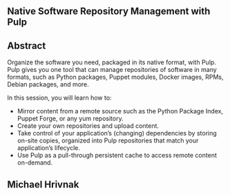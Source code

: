 ## Native Software Repository Management with Pulp


## Abstract

Organize the software you need, packaged in its native format, with Pulp. Pulp gives you one tool that can manage repositories of software in many formats, such as Python packages, Puppet modules, Docker images, RPMs, Debian packages, and more.

In this session, you will learn how to:
- Mirror content from a remote source such as the Python Package Index, Puppet Forge, or any yum repository.
- Create your own repositories and upload content.
- Take control of your application’s (changing) dependencies by storing on-site copies, organized into Pulp repositories that match your application’s lifecycle.
- Use Pulp as a pull-through persistent cache to access remote content on-demand.


## Michael Hrivnak
